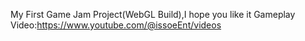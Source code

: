My First Game Jam Project(WebGL Build),I hope you like it
Gameplay Video:https://www.youtube.com/@issoeEnt/videos
